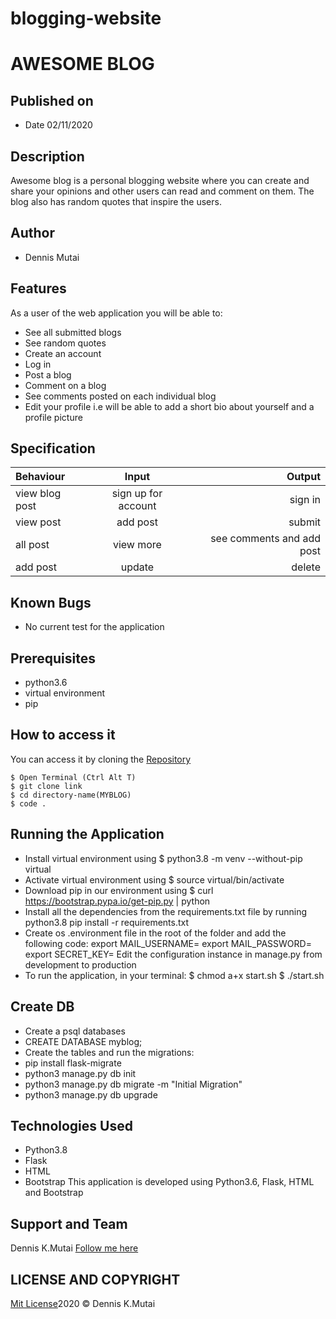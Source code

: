 # blogging-website
# AWESOME  BLOG
## Published on
* Date 02/11/2020
## Description
Awesome blog is a personal blogging website where you can create and share your opinions and other users can read and comment on them. The blog also has random quotes that inspire the users.
## Author
 * Dennis Mutai
## Features
As a user of the web application you will be able to:
* See all submitted blogs
* See random quotes
* Create an account
* Log in
* Post a blog
* Comment on a blog
* See comments posted on each individual blog
* Edit your profile i.e will be able to add a short bio about yourself and a profile picture
## Specification
| Behaviour | Input | Output |
| :------------ |:---------------:| -----:|
| view blog post| sign up for account | sign in  |
| view post     | add post  | submit  |
| all post | view more    | see comments and add post |
| add post | update | delete
## Known Bugs
* No current test for the application
## Prerequisites
* python3.6
* virtual environment
* pip
## How to access it
You can access it by cloning the [Repository](https://github.com/DennisKipkirui/blogging-website)
```
$ Open Terminal (Ctrl Alt T)
$ git clone link
$ cd directory-name(MYBLOG)
$ code .
```
## Running the Application
* Install virtual environment using $ python3.8 -m venv --without-pip virtual
* Activate virtual environment using $ source virtual/bin/activate
* Download pip in our environment using $ curl https://bootstrap.pypa.io/get-pip.py | python
* Install all the dependencies from the requirements.txt file by running python3.8 pip install -r requirements.txt
* Create os .environment file in the root of the folder and add the following code:
  export MAIL_USERNAME=<your-email-address>
  export MAIL_PASSWORD=<your-email-password>
  export SECRET_KEY=<your-secret-key>
Edit the configuration instance in manage.py from development to production
* To run the application, in your terminal:
  $ chmod a+x start.sh
  $ ./start.sh
## Create DB
* Create a psql databases
* CREATE DATABASE myblog;
* Create the tables and run the migrations:
* pip install flask-migrate
* python3 manage.py db init
* python3 manage.py db migrate -m "Initial Migration"
* python3 manage.py db upgrade
## Technologies Used
* Python3.8
* Flask
* HTML
* Bootstrap
This application is developed using Python3.6, Flask, HTML and Bootstrap
## Support and Team
Dennis K.Mutai
[Follow me here](https://github.com/DennisKipkirui)
## LICENSE AND COPYRIGHT
[Mit License](https://opensource.org/licenses/MIT)2020 &copy; Dennis K.Mutai
